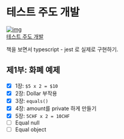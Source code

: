 # 테스트 주도 개발

[![img](https://image.aladin.co.kr/product/3746/97/cover200/8966261027_1.jpg)](https://www.aladin.co.kr/shop/wproduct.aspx?ItemId=37469717) <br />
[테스트 주도 개발](https://www.aladin.co.kr/shop/wproduct.aspx?ItemId=37469717)

책을 보면서 typescript - jest 로 실제로 구현하기.

## 제1부: 화폐 예제

- [x] 1장: `$5 x 2 = $10`
- [x] 2장: Dollar 부작용
- [x] 3장: `equals()`
- [x] 4장: amount를 private 하게 만들기
- [x] 5장: `5CHF x 2 = 10CHF`
- [ ] Equal null
- [ ] Equal object

